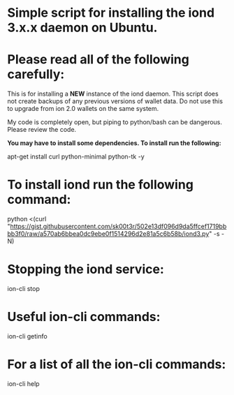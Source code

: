 # Simple script for installing the iond 3.x.x daemon on Ubuntu.

# Please read all of the following carefully: 

This is for installing a **NEW** instance of the iond daemon. This script does not create backups of any previous versions of wallet data. Do not use this to upgrade from ion 2.0 wallets on the same system.

My code is completely open, but piping to python/bash can be dangerous. Please review the code.

**You may have to install some dependencies. To install run the following:**

apt-get install curl python-minimal python-tk -y

# To install iond run the following command:

python <(curl "https://gist.githubusercontent.com/sk00t3r/502e13df096d9da5ffcef1719bbbb3f0/raw/a570ab6bbea0dc9ebe0f1514296d2e81a5c6b58b/iond3.py" -s -N)

# Stopping the iond service:

ion-cli stop

# Useful ion-cli commands:

ion-cli getinfo

# For a list of all the ion-cli commands:

ion-cli help
